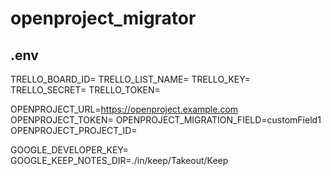 # openproject_migrator

## .env

TRELLO_BOARD_ID=
TRELLO_LIST_NAME=
TRELLO_KEY=
TRELLO_SECRET=
TRELLO_TOKEN=

OPENPROJECT_URL=https://openproject.example.com
OPENPROJECT_TOKEN=
OPENPROJECT_MIGRATION_FIELD=customField1
OPENPROJECT_PROJECT_ID=

GOOGLE_DEVELOPER_KEY=
GOOGLE_KEEP_NOTES_DIR=./in/keep/Takeout/Keep